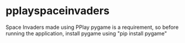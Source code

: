 # pplayspaceinvaders
Space Invaders made using PPlay
pygame is a requirement, so before running the application, install pygame using "pip install pygame"

